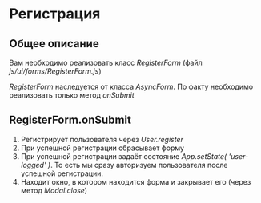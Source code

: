 # Регистрация

## Общее описание

Вам необходимо реализовать класс *RegisterForm*
(файл *js/ui/forms/RegisterForm.js*)

*RegisterForm* наследуется от класса *AsyncForm*. По факту необходимо 
реализовать только метод *onSubmit*

## RegisterForm.onSubmit

1. Регистрирует пользователя через *User.register*
2. При успешной регистрации сбрасывает форму
3. При успешной регистрации задаёт состояние *App.setState( 'user-logged' )*. 
То есть мы сразу авторизуем пользователя после успешной регистрации.
4. Находит окно, в котором находится форма и закрывает его 
(через метод *Modal.close*)


